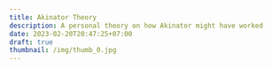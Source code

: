 ```yaml
---
title: Akinator Theory
description: A personal theory on how Akinator might have worked
date: 2023-02-20T20:47:25+07:00
draft: true
thumbnail: /img/thumb_0.jpg
---
```


